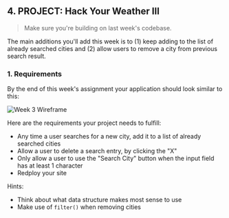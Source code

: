 ## **4. PROJECT: Hack Your Weather III**

> Make sure you're building on last week's codebase.

The main additions you'll add this week is to (1) keep adding to the list of already searched cities and (2) allow users to remove a city from previous search result.

### 1. Requirements

By the end of this week's assignment your application should look similar to this:

![Week 3 Wireframe](../assets/project/week3.png)

Here are the requirements your project needs to fulfill:

- Any time a user searches for a new city, add it to a list of already searched cities
- Allow a user to delete a search entry, by clicking the "X"
- Only allow a user to use the "Search City" button when the input field has at least 1 character
- Redploy your site

Hints:

- Think about what data structure makes most sense to use
- Make use of `filter()` when removing cities
